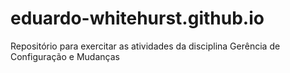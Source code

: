 # eduardo-whitehurst.github.io
Repositório para exercitar as atividades da disciplina Gerência de Configuração e Mudanças
